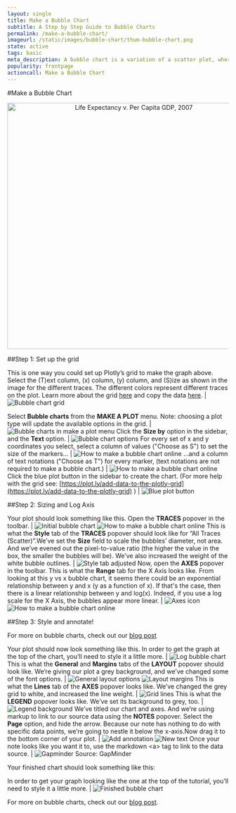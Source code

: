 ```yaml
---
layout: single
title: Make a Bubble Chart
subtitle: A Step by Step Guide to Bubble Charts
permalink: /make-a-bubble-chart/
imageurl: /static/images/bubble-chart/thum-bubble-chart.png
state: active
tags: basic
meta_description: A bubble chart is a variation of a scatter plot, where each point can have a different radius, representing an extra dimension of data. Learn to make a bubble chart online.
popularity: frontpage
actioncall: Make a Bubble Chart
---
```


#Make a Bubble Chart

<div>
    <a href="https://plot.ly/~cimar/211/" target="_blank" title="Life Expectancy v. Per Capita GDP, 2007" style="display: block; text-align: center;"><img src="https://plot.ly/~cimar/211.png" alt="Life Expectancy v. Per Capita GDP, 2007" style="max-width: 100%;width: 560px;"  width="560" onerror="this.onerror=null;this.src='https://plot.ly/404.png';" /></a>
    <script data-plotly="cimar:211" src="https://plot.ly/embed.js" async></script>
</div>


##Step 1: Set up the grid

This is one way you could set up Plotly’s grid to make the graph above. Select the (T)ext column, (x) column, (y) column, and (S)ize as shown in the image for the different traces. The different colors represent different traces on the plot. Learn more about the grid [here](https://plot.ly/add-data-to-the-plotly-grid) and copy the data [here](https://plot.ly/~cimar/212). | ![Bubble chart grid](/static/images/bubble-chart/bubble-chart-grid.png)

Select **Bubble charts** from the **MAKE A PLOT** menu. Note: choosing a plot type will update the available options in the grid. | ![Bubble charts in make a plot menu](/static/images/bubble-chart/bubble-charts-in-make-a-plot-menu.png)
Click the **Size by** option in the sidebar, and the **Text** option. | ![Bubble chart options](/static/images/bubble-chart/bubble-chart-options.png)
For every set of x and y coordinates you select, select a column of values ("Choose as S") to set the size of the markers&#8230; | ![How to make a bubble chart online](/static/images/bubble-chart/choose-as-s.png)
&#8230;and a column of text notations ("Choose as T") for every marker, (text notations are not required to make a bubble chart.) | ![How to make a bubble chart online](/static/images/bubble-chart/choose-as-t.png)
Click the blue plot button in the sidebar to create the chart.  (For more help with the grid see: [https://plot.ly/add-data-to-the-plotly-grid](https://plot.ly/add-data-to-the-plotly-grid) ) |  ![Blue plot button](/static/images/bubble-chart/blue-plot-button.png)

##Step 2: Sizing and Log Axis

Your plot should look something like this.  Open the **TRACES** popover in the toolbar. |  ![Initial bubble chart](/static/images/bubble-chart/initial-bubble-chart.png) ![How to make a bubble chart online](/static/images/bubble-chart/traces-popover.png)
This is what the **Style** tab of the **TRACES** popover should look like for “All Traces (Scatter)”.We’ve set the **Size** field to scale the bubbles’ diameter, not area. And we’ve evened out the pixel-to-value ratio (the higher the value in the box, the smaller the bubbles will be). We’ve also increased the weight of the white bubble outlines. |  ![Style tab adjusted](/static/images/bubble-chart/style-tab-adjusted.png)
Now, open the **AXES** popover in the toolbar. This is what the **Range** tab for the X Axis looks like. From looking at this y vs x bubble chart, it seems there could be an exponential relationship between y and x (y as a function of x). If that's the case, then there is a linear relationship between y and log(x). Indeed, if you use a log scale for the X Axis, the bubbles appear more linear. |  ![Axes icon](/static/images/bubble-chart/axes-icon.png)  ![How to make a bubble chart online](/static/images/bubble-chart/log-option.png)

##Step 3: Style and annotate!

For more on bubble charts, check out our [blog post](http://blog.plot.ly/post/71637573256/the-power-of-bubble-charts)

Your plot should now look something like this. In order to get the graph at the top of the chart, you’ll need to style it a little more. |  ![Log bubble chart](/static/images/bubble-chart/log-bubble-chart.png)
This is what the **General** and **Margins** tabs of the **LAYOUT** popover should look like. We’re giving our plot a grey background, and we’ve changed some of the font options. |  ![General layout options](/static/images/bubble-chart/general-layout-options.png)  ![Layout margins](/static/images/bubble-chart/layout-margins.png)
This is what the **Lines** tab of the **AXES** popover looks like. We’ve changed the grey grid to white, and increased the line weight. | ![Grid lines](/static/images/bubble-chart/grid-lines.png)
This is what the **LEGEND** popover looks like.  We’ve set its background to grey, too. |  ![Legend background](/static/images/bubble-chart/legend-background.png)
We’ve titled our chart and axes.  And we’re using markup to link to our source data using the **NOTES** popover. Select the **Page** option, and hide the arrow. Because our note has nothing to do with specific data points, we’re going to nestle it below the x-axis.Now drag it to the bottom corner of your plot. |  ![Add annotation](/static/images/bubble-chart/add-annotation.png) ![New text](/static/images/bubble-chart/new-text.png)
Once your note looks like you want it to, use the markdown &lt;a&gt; tag to link to the data source. |  ![Gapminder](/static/images/bubble-chart/gapminder.png) Source: GapMinder

Your finished chart should look something like this:

In order to get your graph looking like the one at the top of the tutorial, you’ll need to style it a little more. |  ![Finished bubble chart](/static/images/bubble-chart/finished-bubble-chart.png)

For more on bubble charts, check out our [blog post](http://blog.plot.ly/post/71637573256/the-power-of-bubble-charts).
